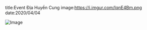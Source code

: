 title:Event Địa Huyền Cung
image:https://i.imgur.com/IqnE4Bm.png
date:2020/04/04

![Image](https://i.imgur.com/IqnE4Bm.png)